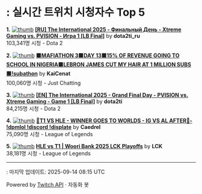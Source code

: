 # : 실시간 트위치 시청자수 Top 5

**1.** [![thumb](https://static-cdn.jtvnw.net/previews-ttv/live_user_dota2ti_ru-320x180.jpg)](https://twitch.tv/dota2ti_ru)
**[[RU] The International 2025 - Финальный День - Xtreme Gaming vs. PVISION - Игра 1 [LB Final]](https://twitch.tv/dota2ti_ru)** by **dota2ti_ru**<br>103,341명 시청  - Dota 2

**2.** [![thumb](https://static-cdn.jtvnw.net/previews-ttv/live_user_kaicenat-320x180.jpg)](https://twitch.tv/KaiCenat)
**[🟩MAFIATHON 3🟩DAY 13🟩15% OF REVENUE GOING TO SCHOOL IN NIGERIA🟩LEBRON JAMES CUT MY HAIR AT 1 MILLION SUBS🟩!subathon](https://twitch.tv/KaiCenat)** by **KaiCenat**<br>100,060명 시청  - Just Chatting

**3.** [![thumb](https://static-cdn.jtvnw.net/previews-ttv/live_user_dota2ti-320x180.jpg)](https://twitch.tv/dota2ti)
**[[EN] The International 2025 - Grand Final Day - PVISION vs. Xtreme Gaming - Game 1 [LB Final]](https://twitch.tv/dota2ti)** by **dota2ti**<br>84,215명 시청  - Dota 2

**4.** [![thumb](https://static-cdn.jtvnw.net/previews-ttv/live_user_caedrel-320x180.jpg)](https://twitch.tv/Caedrel)
**[🔴T1 VS HLE - WINNER GOES TO WORLDS - IG VS AL AFTER🔴-  !dpmlol !discord !displate](https://twitch.tv/Caedrel)** by **Caedrel**<br>75,090명 시청  - League of Legends

**5.** [![thumb](https://static-cdn.jtvnw.net/previews-ttv/live_user_lck-320x180.jpg)](https://twitch.tv/LCK)
**[HLE vs T1 | Woori Bank 2025 LCK Playoffs](https://twitch.tv/LCK)** by **LCK**<br>38,181명 시청  - League of Legends


---
: 마지막 업데이트: 2025-09-14 08:15 UTC

Powered by [Twitch API](https://dev.twitch.tv/docs/api/reference) · 자동화 봇